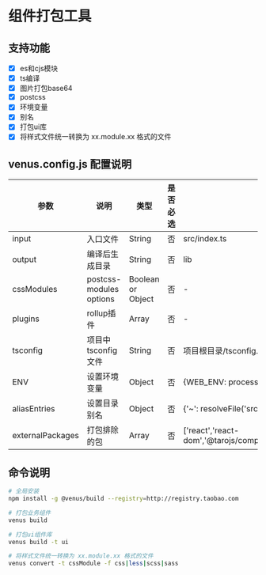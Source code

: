 组件打包工具
====

## 支持功能
- [x] es和cjs模块
- [x] ts编译
- [x] 图片打包base64
- [x] postcss
- [x] 环境变量
- [x] 别名
- [x] 打包ui库
- [x] 将样式文件统一转换为 xx.module.xx 格式的文件

## venus.config.js 配置说明

| 参数   | 说明           | 类型    | 是否必选 | 默认值 |
| ------ | -------------- | ------- | ------ | ------ |
| input  | 入口文件     | String  | 否      | src/index.ts      |
| output   | 编译后生成目录 | String  | 否      | lib      |
| cssModules  | postcss-modules options   | Boolean or Object  | 否      | -      |
| plugins | rollup插件 | Array | 否      | - |  
| tsconfig  | 项目中tsconfig文件 | String  | 否      | 项目根目录/tsconfig.json      |
| ENV | 设置环境变量 | Object | 否      | {WEB_ENV: process.env.WEB_ENV,NODE_ENV: process.env.NODE_ENV} | 
| aliasEntries | 设置目录别名       | Object | 否      | {'~': resolveFile('src'),'@': resolveFile('src')}      |
| externalPackages | 打包排除的包       | Array | 否      | ['react','react-dom','@tarojs/components','@tarojs/runtime','@tarojs/taro','@tarojs/react']      |

## 命令说明
```bash
# 全局安装
npm install -g @venus/build --registry=http://registry.taobao.com

# 打包业务组件
venus build

# 打包ui组件库
venus build -t ui

# 将样式文件统一转换为 xx.module.xx 格式的文件
venus convert -t cssModule -f css|less|scss|sass
```
